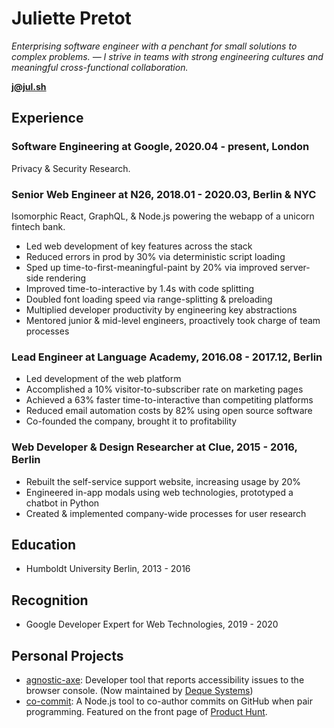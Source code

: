 # Juliette Pretot

_Enterprising software engineer with a penchant for small solutions to complex
problems. — I strive in teams with strong engineering cultures and meaningful
cross-functional collaboration._

**[j@jul.sh](mailto:j@jul.sh)**

## Experience

### Software Engineering at Google, 2020.04 - present, London

Privacy & Security Research.

### Senior Web Engineer at N26, 2018.01 - 2020.03, Berlin & NYC

Isomorphic React, GraphQL, & Node.js powering the webapp of a unicorn fintech
bank.

- Led web development of key features across the stack
- Reduced errors in prod by 30% via deterministic script loading
- Sped up time-to-first-meaningful-paint by 20% via improved server-side
  rendering
- Improved time-to-interactive by 1.4s with code splitting
- Doubled font loading speed via range-splitting & preloading
- Multiplied developer productivity by engineering key abstractions
- Mentored junior & mid-level engineers, proactively took charge of team
  processes

### Lead Engineer at Language Academy, 2016.08 - 2017.12, Berlin

- Led development of the web platform
- Accomplished a 10% visitor-to-subscriber rate on marketing pages
- Achieved a 63% faster time-to-interactive than competiting platforms
- Reduced email automation costs by 82% using open source software
- Co-founded the company, brought it to profitability

### Web Developer & Design Researcher at Clue, 2015 - 2016, Berlin

- Rebuilt the self-service support website, increasing usage by 20%
- Engineered in-app modals using web technologies, prototyped a chatbot in
  Python
- Created & implemented company-wide processes for user research

## Education

- Humboldt University Berlin, 2013 - 2016

## Recognition

- Google Developer Expert for Web Technologies, 2019 - 2020

## Personal Projects

- [agnostic-axe](https://github.com/dequelabs/agnostic-axe): Developer tool that
  reports accessibility issues to the browser console. (Now maintained by
  [Deque Systems](https://en.wikipedia.org/wiki/Deque_Systems))
- [co-commit](https://github.com/jul-sh/npx-co-commit): A Node.js tool to
  co-author commits on GitHub when pair programming. Featured on the front page
  of [Product Hunt](https://www.producthunt.com/posts/co-commit).
